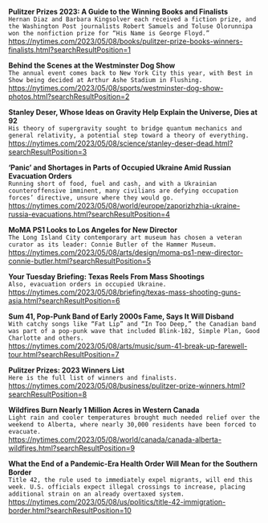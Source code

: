 **Pulitzer Prizes 2023: A Guide to the Winning Books and Finalists**\
`Hernan Diaz and Barbara Kingsolver each received a fiction prize, and the Washington Post journalists Robert Samuels and Toluse Olorunnipa won the nonfiction prize for “His Name is George Floyd.”`\
https://nytimes.com/2023/05/08/books/pulitzer-prize-books-winners-finalists.html?searchResultPosition=1

**Behind the Scenes at the Westminster Dog Show**\
`The annual event comes back to New York City this year, with Best in Show being decided at Arthur Ashe Stadium in Flushing.`\
https://nytimes.com/2023/05/08/sports/westminster-dog-show-photos.html?searchResultPosition=2

**Stanley Deser, Whose Ideas on Gravity Help Explain the Universe, Dies at 92**\
`His theory of supergravity sought to bridge quantum mechanics and general relativity, a potential step toward a theory of everything.`\
https://nytimes.com/2023/05/08/science/stanley-deser-dead.html?searchResultPosition=3

**‘Panic’ and Shortages in Parts of Occupied Ukraine Amid Russian Evacuation Orders**\
`Running short of food, fuel and cash, and with a Ukrainian counteroffensive imminent, many civilians are defying occupation forces’ directive, unsure where they would go.`\
https://nytimes.com/2023/05/08/world/europe/zaporizhzhia-ukraine-russia-evacuations.html?searchResultPosition=4

**MoMA PS1 Looks to Los Angeles for New Director**\
`The Long Island City contemporary art museum has chosen a veteran curator as its leader: Connie Butler of the Hammer Museum.`\
https://nytimes.com/2023/05/08/arts/design/moma-ps1-new-director-connie-butler.html?searchResultPosition=5

**Your Tuesday Briefing: Texas Reels From Mass Shootings**\
`Also, evacuation orders in occupied Ukraine.`\
https://nytimes.com/2023/05/08/briefing/texas-mass-shooting-guns-asia.html?searchResultPosition=6

**Sum 41, Pop-Punk Band of Early 2000s Fame, Says It Will Disband**\
`With catchy songs like “Fat Lip” and “In Too Deep,” the Canadian band was part of a pop-punk wave that included Blink-182, Simple Plan, Good Charlotte and others.`\
https://nytimes.com/2023/05/08/arts/music/sum-41-break-up-farewell-tour.html?searchResultPosition=7

**Pulitzer Prizes: 2023 Winners List**\
`Here is the full list of winners and finalists.`\
https://nytimes.com/2023/05/08/business/pulitzer-prize-winners.html?searchResultPosition=8

**Wildfires Burn Nearly 1 Million Acres in Western Canada**\
`Light rain and cooler temperatures brought much needed relief over the weekend to Alberta, where nearly 30,000 residents have been forced to evacuate.`\
https://nytimes.com/2023/05/08/world/canada/canada-alberta-wildfires.html?searchResultPosition=9

**What the End of a Pandemic-Era Health Order Will Mean for the Southern Border**\
`Title 42, the rule used to immediately expel migrants, will end this week. U.S. officials expect illegal crossings to increase, placing additional strain on an already overtaxed system.`\
https://nytimes.com/2023/05/08/us/politics/title-42-immigration-border.html?searchResultPosition=10


